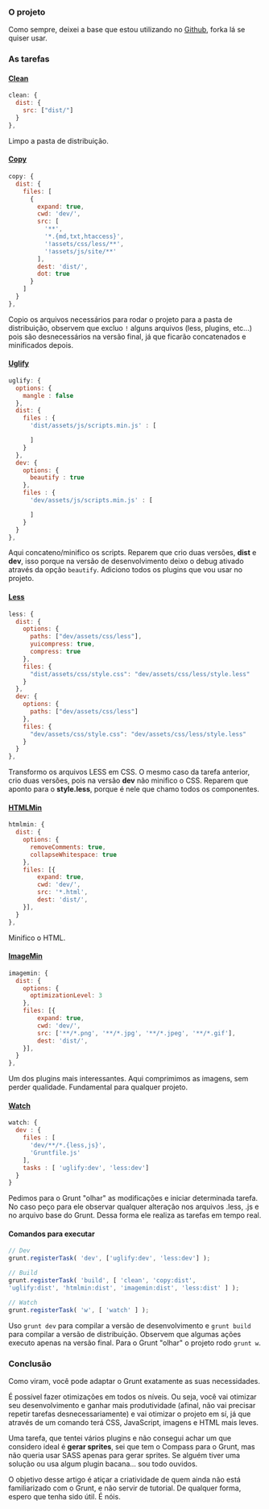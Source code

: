 ### O projeto

Como sempre, deixei a base que estou utilizando no [Github](https://github.com/LFeh/Grunt-Base), forka lá se quiser usar.

### As tarefas

#### [Clean](https://github.com/gruntjs/grunt-contrib-clean)

````js
clean: {
  dist: {
    src: ["dist/"]
  }
},
````

Limpo a pasta de distribuição.

#### [Copy](https://github.com/gruntjs/grunt-contrib-copy)

````js
copy: {
  dist: {
    files: [
      {
        expand: true,
        cwd: 'dev/',
        src: [
          '**',
          '*.{md,txt,htaccess}',
          '!assets/css/less/**',
          '!assets/js/site/**'
        ],
        dest: 'dist/',
        dot: true
      }
    ]
  }
},
````

Copio os arquivos necessários para rodar o projeto para a pasta de distribuição, observem que excluo `!` alguns arquivos (less, plugins, etc...) pois são desnecessários na versão final, já que ficarão concatenados e minificados depois.

#### [Uglify](https://github.com/gruntjs/grunt-contrib-uglify)

````js
uglify: {
  options: {
    mangle : false
  },
  dist: {
    files : {
      'dist/assets/js/scripts.min.js' : [

      ]
    }
  },
  dev: {
    options: {
      beautify : true
    },
    files : {
      'dev/assets/js/scripts.min.js' : [

      ]
    }
  }
},
````

Aqui concateno/minifico os scripts. Reparem que crio duas versões, **dist** e **dev**, isso porque na versão de desenvolvimento deixo o debug ativado através da opção `beautify`. Adiciono todos os plugins que vou usar no projeto.

#### [Less](https://github.com/gruntjs/grunt-contrib-less)

````js
less: {
  dist: {
    options: {
      paths: ["dev/assets/css/less"],
      yuicompress: true,
      compress: true
    },
    files: {
      "dist/assets/css/style.css": "dev/assets/css/less/style.less"
    }
  },
  dev: {
    options: {
      paths: ["dev/assets/css/less"]
    },
    files: {
      "dev/assets/css/style.css": "dev/assets/css/less/style.less"
    }
  }
},
````

Transformo os arquivos LESS em CSS. O mesmo caso da tarefa anterior, crio duas versões, pois na versão **dev** não minifico o CSS. Reparem que aponto para o **style.less**, porque é nele que chamo todos os componentes.

#### [HTMLMin](https://github.com/gruntjs/grunt-contrib-htmlmin)

````js
htmlmin: {
  dist: {
    options: {
      removeComments: true,
      collapseWhitespace: true
    },
    files: [{
        expand: true,
        cwd: 'dev/',
        src: '*.html',
        dest: 'dist/',
    }],
  }
},
````

Minifico o HTML.

#### [ImageMin](https://github.com/gruntjs/grunt-contrib-imagemin)

````js
imagemin: {
  dist: {
    options: {
      optimizationLevel: 3
    },
    files: [{
        expand: true,
        cwd: 'dev/',
        src: ['**/*.png', '**/*.jpg', '**/*.jpeg', '**/*.gif'],
        dest: 'dist/',
    }],
  }
},
````

Um dos plugins mais interessantes. Aqui comprimimos as imagens, sem perder qualidade. Fundamental para qualquer projeto.

#### [Watch](https://github.com/gruntjs/grunt-contrib-watch)

````js
watch: {
  dev : {
    files : [
      'dev/**/*.{less,js}',
      'Gruntfile.js'
    ],
    tasks : [ 'uglify:dev', 'less:dev']
  }
}
````

Pedimos para o Grunt "olhar" as modificações e iniciar determinada tarefa. No caso peço para ele observar qualquer alteração nos arquivos .less, .js e no arquivo base do Grunt. Dessa forma ele realiza as tarefas em tempo real.

#### Comandos para executar

````js
// Dev
grunt.registerTask( 'dev', ['uglify:dev', 'less:dev'] );

// Build
grunt.registerTask( 'build', [ 'clean', 'copy:dist',
'uglify:dist', 'htmlmin:dist', 'imagemin:dist', 'less:dist' ] );

// Watch
grunt.registerTask( 'w', [ 'watch' ] );
````

Uso `grunt dev` para compilar a versão de desenvolvimento e `grunt build` para compilar a versão de distribuição. Observem que algumas ações executo apenas na versão final. Para o Grunt "olhar" o projeto rodo `grunt w`.

### Conclusão

Como viram, você pode adaptar o Grunt exatamente as suas necessidades.

É possível fazer otimizações em todos os níveis. Ou seja, você vai otimizar seu desenvolvimento e ganhar mais produtividade (afinal, não vai precisar repetir tarefas desnecessariamente) e vai otimizar o projeto em sí, já que através de um comando terá CSS, JavaScript, imagens e HTML mais leves.

Uma tarefa, que tentei vários plugins e não consegui achar um que considero ideal é **gerar sprites**, sei que tem o Compass para o Grunt, mas não queria usar SASS apenas para gerar sprites. Se alguém tiver uma solução ou usa algum plugin bacana... sou todo ouvidos.

O objetivo desse artigo é atiçar a criatividade de quem ainda não está familiarizado com o Grunt, e não servir de tutorial. De qualquer forma, espero que tenha sido útil. É nóis.
